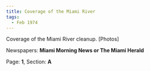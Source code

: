 ```yaml
---  
title: Coverage of the Miami River  
tags:  
  - Feb 1974  
---  
```

  
Coverage of the Miami River cleanup. [Photos]  
  
Newspapers: **Miami Morning News or The Miami Herald**  
  
Page: **1**, Section: **A** 
